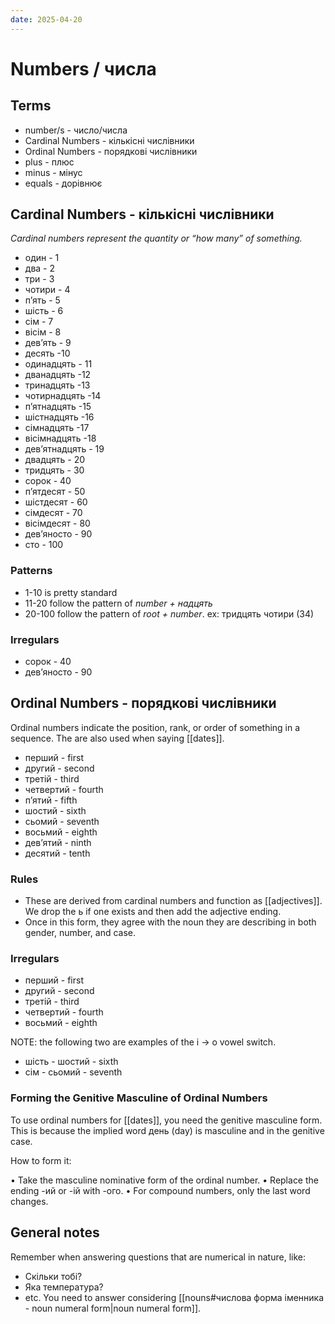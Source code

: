 ```yaml
---
date: 2025-04-20
---
```

# Numbers / числа

## Terms

- number/s - число/числа
- Cardinal Numbers - кількісні числівники
- Ordinal Numbers - порядкові числівники
- plus - плюс
- minus - мінус
- equals - дорівнює

## Cardinal Numbers - кількісні числівники

_Cardinal numbers represent the quantity or “how many” of something._

- один - 1
- два - 2
- три - 3
- чотири - 4
- п’ять - 5 
- шість - 6
- сім - 7 
- вісім - 8
- дев’ять - 9
- десять -10
- одинадцять - 11
- дванадцять -12
- тринадцять -13
- чотирнадцять -14
- п’ятнадцять -15
- шістнадцять -16
- сімнадцять -17
- вісімнадцять -18
- дев’ятнадцять - 19
- двадцять - 20
- тридцять - 30
- сорок - 40
- п’ятдесят - 50
- шістдесят - 60
- сімдесят - 70
- вісімдесят - 80
- дев’яносто - 90 
- сто - 100

### Patterns

- 1-10 is pretty standard
- 11-20 follow the pattern of _number + надцять_
- 20-100 follow the pattern of _root + number_. ex: тридцять чотири (34)

### Irregulars

- сорок - 40
- дев’яносто - 90

## Ordinal Numbers - порядкові числівники

Ordinal numbers indicate the position, rank, or order of something in a
sequence. The are also used when saying [[dates]].

- перший - first 
- другий - second 
- третій - third 
- четвертий - fourth 
- п’ятий - fifth 
- шостий - sixth 
- сьомий - seventh 
- восьмий - eighth
- дев’ятий - ninth
- десятий - tenth

### Rules

- These are derived from cardinal numbers and function as [[adjectives]]. We drop the ь if one exists and then add the adjective ending.
- Once in this form, they agree with the noun they are describing in both gender, number, and case.

### Irregulars

- перший - first
- другий - second
- третій - third
- четвертий - fourth
- восьмий - eighth

NOTE:  the following two are examples of the i -> o vowel switch.
- шість - шостий - sixth 
- сім - сьомий - seventh 

### Forming the Genitive Masculine of Ordinal Numbers

To use ordinal numbers for [[dates]], you need the genitive masculine form. This is because the implied word день (day) is masculine and in the genitive case.

How to form it:

•	Take the masculine nominative form of the ordinal number.
•	Replace the ending -ий or -ій with -ого.
•	For compound numbers, only the last word changes.

## General notes 

Remember when answering questions that are numerical in nature, like:
- Скільки тобі?
- Яка температура?
- etc.
You need to answer considering [[nouns#числова форма іменника - noun numeral form|noun numeral form]].
